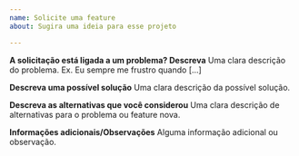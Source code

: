 ```yaml
---
name: Solicite uma feature
about: Sugira uma ideia para esse projeto

---
```


**A solicitação está ligada a um problema? Descreva**
Uma clara descrição do problema. Ex. Eu sempre me frustro quando [...]

**Descreva uma possível solução**
Uma clara descrição da possível solução.

**Descreva as alternativas que você considerou**
Uma clara descrição de alternativas para o problema ou feature nova.

**Informações adicionais/Observações**
Alguma informação adicional ou observação.
